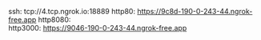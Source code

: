 ssh: tcp://4.tcp.ngrok.io:18889 
http80: https://9c8d-190-0-243-44.ngrok-free.app 
http8080:  
http3000: https://9046-190-0-243-44.ngrok-free.app 
